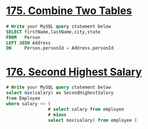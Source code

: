 # [175. Combine Two Tables](https://leetcode.com/problems/combine-two-tables)
```sql
# Write your MySQL query statement below
SELECT firstName,lastName,city,state
FROM   Person
LEFT JOIN Address
ON     Person.personId = Address.personId 
```

# [176. Second Highest Salary](https://leetcode.com/problems/second-highest-salary)
```sql
# Write your MySQL query statement below
select max(salary) as SecondHighestSalary
from Employee
where salary <> ( 
                # select salary from employee 
                # minus 
                select max(salary) from employee )
```